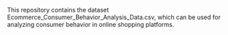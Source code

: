 This repository contains the dataset Ecommerce_Consumer_Behavior_Analysis_Data.csv, which can be used for analyzing consumer behavior in online shopping platforms.
